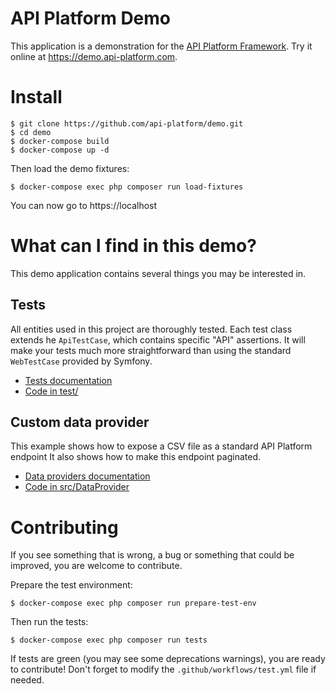 API Platform Demo
=================

This application is a demonstration for the [API Platform Framework](https://api-platform.com).
Try it online at <https://demo.api-platform.com>.

Install
=======

    $ git clone https://github.com/api-platform/demo.git
    $ cd demo
    $ docker-compose build
    $ docker-compose up -d

Then load the demo fixtures:

    $ docker-compose exec php composer run load-fixtures

You can now go to https://localhost

What can I find in this demo? 
=============================

This demo application contains several things you may be interested in.   

Tests
-----

All entities used in this project are thoroughly tested. Each test class extends
he `ApiTestCase`, which contains specific "API" assertions. It will make your tests
much more straightforward than using the standard `WebTestCase` provided by Symfony. 

* [Tests documentation](https://api-platform.com/docs/core/testing/)
* [Code in test/](src/tests)

Custom data provider
--------------------

This example shows how to expose a CSV file as a standard API Platform endpoint
It also shows how to make this endpoint paginated.

* [Data providers documentation](https://api-platform.com/docs/core/data-providers/)
* [Code in src/DataProvider](src/DataProvider)

Contributing 
============

If you see something that is wrong, a bug or something that could be improved, 
you are welcome to contribute. 

Prepare the test environment:

    $ docker-compose exec php composer run prepare-test-env

Then run the tests:

    $ docker-compose exec php composer run tests

If tests are green (you may see some deprecations warnings), you are ready to contribute!
Don't forget to modify the `.github/workflows/test.yml` file if needed.
